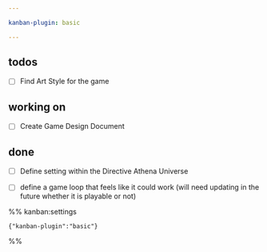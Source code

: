 ```yaml
---

kanban-plugin: basic

---
```


## todos

- [ ] Find Art Style for the game


## working on

- [ ] Create Game Design Document


## done

- [ ] Define setting within the Directive Athena Universe
- [ ] define a game loop that feels like it could work (will need updating in the future whether it is playable or not)




%% kanban:settings
```
{"kanban-plugin":"basic"}
```
%%
